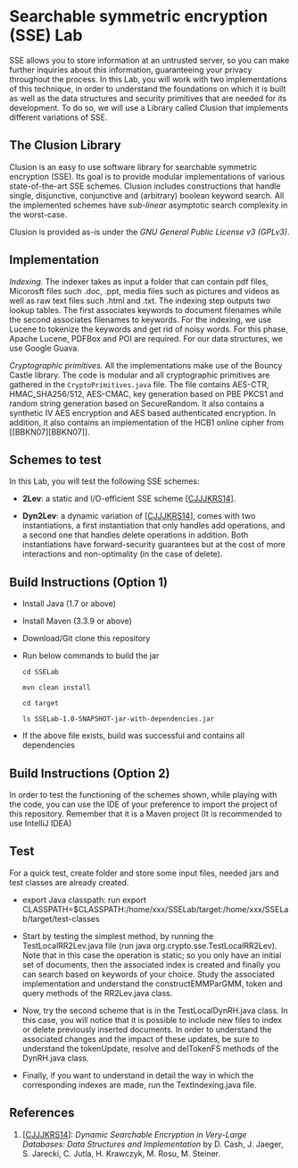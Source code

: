 # Searchable symmetric encryption (SSE) Lab

SSE allows you to store information at an untrusted server, so you can make further inquiries about this information, guaranteeing your privacy throughout the process. In this Lab, you will work with two implementations of this technique, in order to understand the foundations on which it is built as well as the data structures and security primitives that are needed for its development. To do so, we will use a Library called Clusion that implements different variations of SSE.

## The Clusion Library

Clusion is an easy to use software library for searchable symmetric encryption
(SSE). Its goal is to provide modular implementations of various
state-of-the-art SSE schemes. Clusion includes constructions that handle
single, disjunctive, conjunctive and (arbitrary) boolean keyword search.  All
the implemented schemes have *sub-linear* asymptotic search complexity in the
worst-case.  

Clusion is provided as-is under the *GNU General Public License v3 (GPLv3)*. 


## Implementation

*Indexing.* The indexer takes as input a folder that can contain pdf files,
Micorosft files such .doc, .ppt, media files such as pictures and videos as
well as raw text files such .html and .txt. The indexing step outputs two
lookup tables. The first associates keywords to document filenames while the
second associates filenames to keywords. For the indexing, we use Lucene to
tokenize the keywords and get rid of noisy words.  For this phase, Apache
Lucene, PDFBox and POI are required. For our data structures, we use Google
Guava.

*Cryptographic primitives.* All the implementations make use of the Bouncy
Castle library. The code is modular and all cryptographic primitives are
gathered in the `CryptoPrimitives.java` file.  The file contains AES-CTR,
HMAC_SHA256/512, AES-CMAC, key generation based on PBE PKCS1 and random string
generation based on SecureRandom.  It also contains a synthetic IV AES encryption and AES based authenticated encryption. 
In addition, it also contains an
implementation of the HCB1 online cipher from \[[BBKN07][BBKN07]\]. 


## Schemes to test 

In this Lab, you will test the following SSE schemes:

+ **2Lev**:  a static and I/O-efficient SSE scheme \[[CJJJKRS14][CJJJKRS14]]\. 

+ **Dyn2Lev**:  a dynamic variation of \[[CJJJKRS14][CJJJKRS14]], comes with two instantiations, a first instantiation that 
only handles add operations, and a second one that handles delete operations in addition. Both instantiations have forward-security guarantees but at the cost of more interactions and non-optimality (in the case of delete). 

## Build Instructions (Option 1)

+ Install Java (1.7 or above)
+ Install Maven (3.3.9 or above)
+ Download/Git clone this repository
+ Run below commands to build the jar

	`cd SSELab`
	
	`mvn clean install`
	
	`cd target`
	
	`ls SSELab-1.0-SNAPSHOT-jar-with-dependencies.jar`
	
+ If the above file exists, build was successful and contains all dependencies


## Build Instructions (Option 2)

In order to test the functioning of the schemes shown, while playing with the code, you can use the IDE of your preference to import the project of this repository. Remember that it is a Maven project (It is recommended to use IntelliJ IDEA)

## Test

For a quick test, create folder and store some input files, needed jars and test classes are already created. 

+ export Java classpath: run export CLASSPATH=$CLASSPATH:/home/xxx/SSELab/target:/home/xxx/SSELab/target/test-classes

+ Start by testing the simplest method, by running the TestLocalRR2Lev.java file (run java org.crypto.sse.TestLocalRR2Lev). Note that in this case the operation is static; so you only have an initial set of documents, then the associated index is created and finally you can search based on keywords of your choice. Study the associated implementation and understand the constructEMMParGMM, token and query methods of the RR2Lev.java class.

+ Now, try the second scheme that is in the TestLocalDynRH.java class. In this case, you will notice that it is possible to include new files to index or delete previously inserted documents. In order to understand the associated changes and the impact of these updates, be sure to understand the tokenUpdate, resolve and delTokenFS methods of the DynRH.java class.

+ Finally, if you want to understand in detail the way in which the corresponding indexes are made, run the TextIndexing.java file.


## References

1. \[[CJJJKRS14](https://eprint.iacr.org/2014/853.pdf)\]:  *Dynamic Searchable Encryption in Very-Large Databases: Data Structures and Implementation* by D. Cash, J. Jaeger, S. Jarecki, C. Jutla, H. Krawczyk, M. Rosu, M. Steiner.


[CJJJKRS14]: https://eprint.iacr.org/2014/853.pdf

